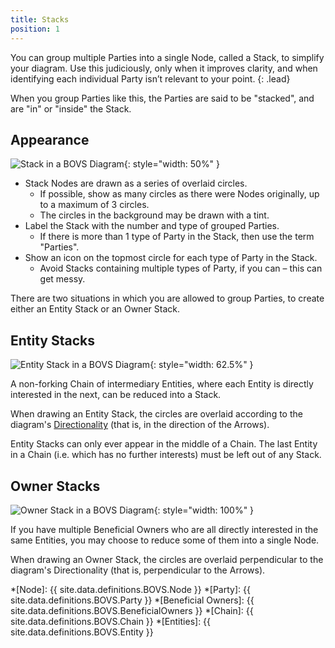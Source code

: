 ```yaml
---
title: Stacks
position: 1
---
```


You can group multiple Parties into a single Node, called a Stack, to simplify your diagram. Use this judiciously, only when it improves clarity, and when identifying each individual Party isn’t relevant to your point.
{: .lead}

When you group Parties like this, the Parties are said to be "stacked", and are "in" or "inside" the Stack.


## Appearance

![Stack in a BOVS Diagram](/visualisation/diagrams/bovs-core-stacks-appearance.png){: style="width: 50%" }

* Stack Nodes are drawn as a series of overlaid circles.
  * If possible, show as many circles as there were Nodes originally, up to a maximum of 3 circles.
  * The circles in the background may be drawn with a tint.
* Label the Stack with the number and type of grouped Parties.
  * If there is more than 1 type of Party in the Stack, then use the term "Parties".
* Show an icon on the topmost circle for each type of Party in the Stack.
  * Avoid Stacks containing multiple types of Party, if you can – this can get messy.

There are two situations in which you are allowed to group Parties, to create either an Entity Stack or an Owner Stack.


## Entity Stacks

![Entity Stack in a BOVS Diagram](/visualisation/diagrams/bovs-core-stacks-entity.png){: style="width: 62.5%" }

A non-forking Chain of intermediary Entities, where each Entity is directly interested in the next, can be reduced into a Stack.

When drawing an Entity Stack, the circles are overlaid according to the diagram's [Directionality](/visualisation/core/directionality) (that is, in the direction of the Arrows).

Entity Stacks can only ever appear in the middle of a Chain. The last Entity in a Chain (i.e. which has no further interests) must be left out of any Stack.


## Owner Stacks

![Owner Stack in a BOVS Diagram](/visualisation/diagrams/bovs-core-stacks-owner.png){: style="width: 100%" }

If you have multiple Beneficial Owners who are all directly interested in the same Entities, you may choose to reduce some of them into a single Node.

When drawing an Owner Stack, the circles are overlaid perpendicular to the diagram's Directionality (that is, perpendicular to the Arrows).


*[Node]: {{ site.data.definitions.BOVS.Node }}
*[Party]: {{ site.data.definitions.BOVS.Party }}
*[Beneficial Owners]: {{ site.data.definitions.BOVS.BeneficialOwners }}
*[Chain]: {{ site.data.definitions.BOVS.Chain }}
*[Entities]: {{ site.data.definitions.BOVS.Entity }}